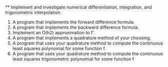 ** Implement and investigate numerical differentiation, integration, and trigonometric interpolation.

1. A program that implements the forward difference formula.
2. A program that implements the backward difference formula.
3. Implement an O(h2) approximation to f'.
4. A program that implements a quadrature method of your choosing.
5. A program that uses your quadrature method to compute the continuous least squares polynomial for some
function f.
6. A program that uses your quadrature method to compute the continuous least squares trigonometric
polynomial for some function f 
